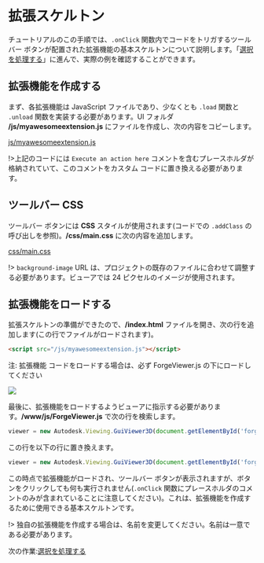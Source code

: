 # 拡張スケルトン

チュートリアルのこの手順では、`.onClick` 関数内でコードをトリガするツールバー ボタンが配置された拡張機能の基本スケルトンについて説明します。「[選択を処理する](/ja-JP/viewer/extensions/selection)」に進んで、実際の例を確認することができます。

## 拡張機能を作成する

まず、各拡張機能は JavaScript ファイルであり、少なくとも `.load` 関数と `.unload` 関数を実装する必要があります。UI フォルダ **/js/myawesomeextension.js** にファイルを作成し、次の内容をコピーします。 

[js/myawesomeextension.js](_snippets/extensions/js/myawesomeextension.js ':include :type=code javascript')

!>上記のコードには `Execute an action here` コメントを含むプレースホルダが格納されていて、このコメントをカスタム コードに置き換える必要があります。

## ツールバー CSS

ツールバー ボタンには **CSS** スタイルが使用されます(コードでの `.addClass` の呼び出しを参照)。**/css/main.css** に次の内容を追加します。

[css/main.css](_snippets/extensions/css/main.1.css ':include :type=code css')

!> `background-image` URL は、プロジェクトの既存のファイルに合わせて調整する必要があります。ビューアでは 24 ピクセルのイメージが使用されます。

## 拡張機能をロードする

拡張スケルトンの準備ができたので、**/index.html** ファイルを開き、次の行を追加します(この行でファイルがロードされます)。

```html
<script src="/js/myawesomeextension.js"></script>
```

注: 拡張機能 <scripts> コードをロードする場合は、必ず ForgeViewer.js の下にロードしてください 

![](_media/forge/extension_example.png)



最後に、拡張機能をロードするようビューアに指示する必要があります。**/www/js/ForgeViewer.js** で次の行を検索します。

```javascript
viewer = new Autodesk.Viewing.GuiViewer3D(document.getElementById('forgeViewer'));
```

この行を以下の行に置き換えます。

```javascript
viewer = new Autodesk.Viewing.GuiViewer3D(document.getElementById('forgeViewer'), { extensions: ['MyAwesomeExtension'] });
```

この時点で拡張機能がロードされ、ツールバー ボタンが表示されますが、ボタンをクリックしても何も実行されません(`.onClick` 関数にプレースホルダのコメントのみが含まれていることに注意してください)。これは、拡張機能を作成するために使用できる基本スケルトンです。 

!> 独自の拡張機能を作成する場合は、名前を変更してください。名前は一意である必要があります。 


次の作業:[選択を処理する](/ja-JP/viewer/extensions/selection)
